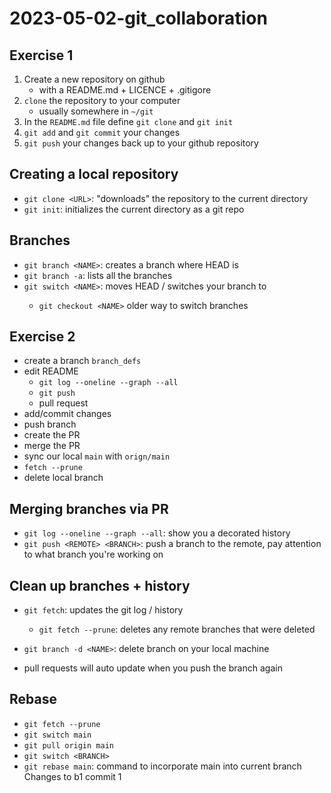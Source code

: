 # 2023-05-02-git_collaboration
## Exercise 1

1. Create a new repository on github
	- with a README.md + LICENCE + .gitigore
2. `clone` the repository to your computer
	- usually somewhere in `~/git`
3. In the `README.md` file define `git clone` and `git init`
4. `git add` and `git commit` your changes
5. `git push` your changes back up to your github repository

## Creating a local repository

- `git clone <URL>`: "downloads" the repository to the current directory
- `git init`: initializes the current directory as a git repo

## Branches

- `git branch <NAME>`: creates a branch where HEAD is
- `git branch -a`: lists all the branches
- `git switch <NAME>`: moves HEAD / switches your branch to <NAME>
  - `git checkout <NAME>` older way to switch branches

## Exercise 2

- create a branch `branch_defs`
- edit README
	- `git log --oneline --graph --all`
	- `git push`
	- pull request
- add/commit changes
- push branch
- create the PR
- merge the PR
- sync our local `main` with `orign/main`
- `fetch --prune`
- delete local branch

## Merging branches via PR

- `git log --oneline --graph --all`: show you a decorated history
- `git push <REMOTE> <BRANCH>`: push a branch to the remote, pay attention to what branch you're working on

## Clean up branches + history

- `git fetch`: updates the git log / history
  - `git fetch --prune`: deletes any remote branches that were deleted
- `git branch -d <NAME>`: delete branch on your local machine

- pull requests will auto update when you push the branch again

## Rebase

- `git fetch --prune`
- `git switch main`
- `git pull origin main`
- `git switch <BRANCH>`
- `git rebase main`: command to incorporate main into current branch
Changes to b1 commit 1
